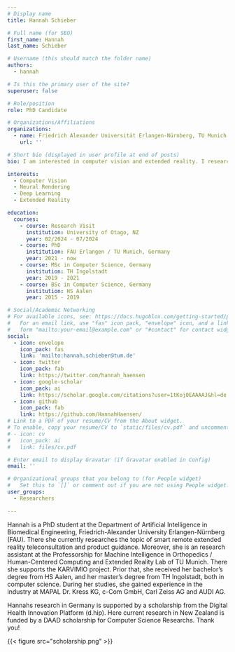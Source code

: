 ```yaml
---
# Display name
title: Hannah Schieber

# Full name (for SEO)
first_name: Hannah
last_name: Schieber

# Username (this should match the folder name)
authors:
  - hannah

# Is this the primary user of the site?
superuser: false

# Role/position
role: PhD Candidate

# Organizations/Affiliations
organizations:
  - name: Friedrich Alexander Universität Erlangen-Nürnberg, TU Munich
    url: ''

# Short bio (displayed in user profile at end of posts)
bio: I am interested in computer vision and extended reality. I research 3D scene content creation using neural rendering and guidance of people in 3D.

interests:
  - Computer Vision
  - Neural Rendering
  - Deep Learning
  - Extended Reality

education:
  courses:   
    - course: Research Visit 
      institution: University of Otago, NZ
      year: 02/2024 - 07/2024
    - course: PhD 
      institution: FAU Erlangen / TU Munich, Germany
      year: 2021 - now
    - course: MSc in Computer Science, Germany
      institution: TH Ingolstadt
      year: 2019 - 2021
    - course: BSc in Computer Science, Germany
      institution: HS Aalen
      year: 2015 - 2019

# Social/Academic Networking
# For available icons, see: https://docs.hugoblox.com/getting-started/page-builder/#icons
#   For an email link, use "fas" icon pack, "envelope" icon, and a link in the
#   form "mailto:your-email@example.com" or "#contact" for contact widget.
social:
  - icon: envelope
    icon_pack: fas
    link: 'mailto:hannah.schieber@tum.de'
  - icon: twitter
    icon_pack: fab
    link: https://twitter.com/hannah_haensen
  - icon: google-scholar
    icon_pack: ai
    link: https://scholar.google.com/citations?user=1tKoj0EAAAAJ&hl=de
  - icon: github
    icon_pack: fab
    link: https://github.com/HannahHaensen/
# Link to a PDF of your resume/CV from the About widget.
# To enable, copy your resume/CV to `static/files/cv.pdf` and uncomment the lines below.
# - icon: cv
#   icon_pack: ai
#   link: files/cv.pdf

# Enter email to display Gravatar (if Gravatar enabled in Config)
email: ''

# Organizational groups that you belong to (for People widget)
#   Set this to `[]` or comment out if you are not using People widget.
user_groups:
  - Researchers

---
```


Hannah is a PhD student at the Department of Artificial Intelligence in Biomedical Engineering, Friedrich-Alexander University Erlangen-Nürnberg (FAU). There she currently researches the topic of smart remote extended reality teleconsultation and product guidance.
Moreover, she is an research assistant at the Professorship for Machine Intelligence in Orthopedics / Human-Centered Computing and Extended Reality Lab of TU Munich. There she supports the KARVIMIO project. Prior that, she received her bachelor’s degree from HS Aalen, and her master’s degree from TH Ingolstadt, both in computer science. During her studies, she gained experience in the industry at MAPAL Dr. Kress KG, c-Com GmbH, Carl Zeiss AG and AUDI AG.

Hannahs research in Germany is supported by a scholarship from the Digital Health Innovation Platform (d.hip). Here current research in New Zealand is funded by a DAAD scholarship for Computer Science Researchs. Thank you! 

{{< figure src="scholarship.png" >}}
